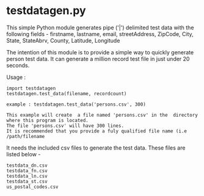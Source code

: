 # testdatagen.py

This simple Python module generates pipe ('|') delimited test data with the following fields - 
firstname, lastname, email, streetAddress, ZipCode, City, State, StateAbrv, County, Latitude, Longitude

The intention of this module is to provide a simple way to quickly generate person test data. 
It can generate a million record test file in just under 20 seconds.

Usage :

    import testdatagen
    testdatagen.test_data(filename, recordcount)
    
    example : testdatagen.test_data('persons.csv', 300)
    
    This example will create  a file named 'persons.csv' in the  directory where this program is located.
    The file 'persons.csv' will have 300 lines.
    It is recommended that you provide a fuly qualified file name (i.e /path/filename


It needs the included csv files to generate the test data. These files are listed below -

	testdata_dn.csv
	testdata_fn.csv
	testdata_ln.csv
	testdata_st.csv
	us_postal_codes.csv
